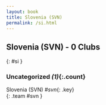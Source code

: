 ```yaml
---
layout: book
title: Slovenia (SVN)
permalink: /si.html
---
```


## Slovenia (SVN) - 0 Clubs
{: #si }









### Uncategorized _(1)_{:.count}

Slovenia  (SVN)  _#svn_{: .key} <br>
{: .team #svn }


 
